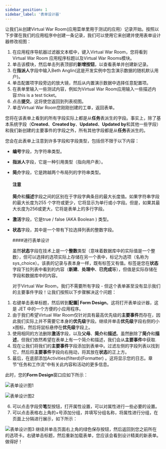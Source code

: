 ```yaml
---
sidebar_position: 1
sidebar_label: '表单设计器'
---
```

  让我们从创建Virtual War Room(应用菜单里用于测试的应用）记录开始。按照以下步骤在我们的应用程序中创建一条记录，我们可以使用它来创建并使用表单设计器修改视图：
1. 在应用程序导航器过滤器文本框中，键入Virtual War Room，您将看到 Virtual War Room 应用程序标题以及Virtual War Rooms模块。
2. 单击该模块，然后单击列表顶部的**新增按钮**，以查看表单并创建新记录。
3. 在**指派人**字段中输入Beth Anglin(这是开发实例中包含演示数据的随机默认用户)。
4. 单击配置项字段旁边的放大镜，然后从内置演示数据中选择任意配置项。
5. 在表单里输入一些测试内容，例如为Virtual War Room应用输入一些描述内容:this is a test ticket。
6. 点击**提交**。这将使您返回到列表视图。
7. 单击Virtual War Room您刚刚创建的工单，返回表单。

  您将在该表单上看到的所有字段实际上都是从**任务**表派生的字段。事实上，除了基本系统字段（**Created**、**Created by**、**Updated**、**Updated by**和其他一些字段）和我们新创建的主要事件的字段之外，所有其他字段都是从**任务**表派生的。

  您会在此表单上注意到许多字段和字段类型，包括但不限于以下内容：

- **编号**字段，为字符串类型。
- **指派人**字段，它是一种引用类型（指向用户表）。
- **简介**字段，它是跨越两个布局列的字符串类型。
  
  #### 注意 

  **简介**和**描述**字段之间的区别在于字段字典条目的最大长度值。如果字符串字段的最大长度为255 个字符或更少，它将显示为单行或小字段。但是，如果其最大长度为256或更大，它将是表单上的多行字段。

- **激活**字段，它是true / false (AKA Boolean ) 类型。
- **状态**字段，其中是一个带有下拉选择列表的整数字段。

  ####进行表单设计 

  虽然**状态**字段在技术上是一个**整数**类型（意味着数据库中的实际值是一个整数），但可以选择的选项实际上存储在另一个表中，标记为选项（名称为sys_choice）。该表的记录与表本身一样，既有标签又有值。标签是您在**状态**字段下拉列表中看到的内容（**新建**、**处理中**、**已完成**等），但值是实际存储在字段和数据库中的内容。
  
  对于Virtual War Room，我们不需要所有字段 - 但这个表单甚至没有显示我们的主要事件字段！让我们按照以下步骤解决这个问题：

1. 右键单击表单标题，然后转到**配置| Form Design**。这将打开表单设计器，这是 JET 中的一个方便的小应用程序。
2. 由于我们希望Virtual War Room仅针对具有最高优先级的**主要事件**而存在，因此我们实际上并不需要它本身的**优先级**字段。继续并单击**优先级**字段右侧的小x图标，然后将鼠标悬停在**优先级**字段上。
3. 使用相同的方法删除**激活**字段，以及**父母**、**简介**和**描述**。虽然删除了**简介**和**描述**，但我们依然希望在表单上有一个简介和描述，我们会从**主要事件**中获取.
4. 现在让我们将我们的**主要事件**字段添加到表单中。过滤左侧的字段列表以找到它，然后将**主要事件**字段向右拖动，将其放在**状态**的正上方。
5. 最后，在底部添加Activities(filterd)(Formatter) 。这将显示您的日志。章节“任务和工作流”中有关此内容和活动的更多信息。
  
  此时，您的**Form Design**窗口应如下所示：
    

  ![表单设计图1](/img/forms/form-designer.jpg)  

  ![表单设计图2](/img/forms/activities.jpg)
  
6. 可以点击字段旁**笔**型按钮，打开属性设置，可以对属性进行一些必要的设置。
7. 可以点击表格右上角的+号添加分组，并填写分组名称，将属性进行分组，在页面上分隔进行展示，如下所示：  

  ![表单设计图3](/img/forms/property.jpg)
  继续并单击页面右上角的绿色保存按钮，然后返回到您之前所在的选项卡。右键单击标题，然后重新加载表单，您应该会看到设计精美的新表单。做得好！




 



